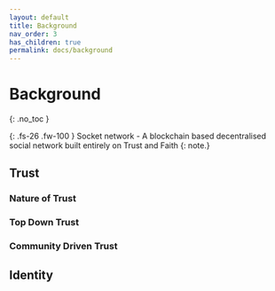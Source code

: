 ```yaml
---
layout: default
title: Background
nav_order: 3
has_children: true
permalink: docs/background
---
```

 
# Background
{: .no_toc }

{: .fs-26 .fw-100 }
Socket network - A blockchain based decentralised social network built entirely on Trust and Faith 
{: note.}


## Trust

### Nature of Trust

### Top Down Trust

### Community Driven Trust

## Identity
